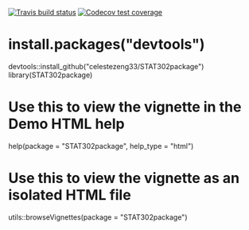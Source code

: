 <!-- badges: start -->
[![Travis build status](https://travis-ci.org/celestezeng33/STAT302package.svg?branch=master)](https://travis-ci.org/celestezeng33/STAT302package)
  [![Codecov test coverage](https://codecov.io/gh/celestezeng33/STAT302package/branch/master/graph/badge.svg)](https://codecov.io/gh/celestezeng33/STAT302package?branch=master)
<!-- badges: end -->

# install.packages("devtools")
devtools::install_github("celestezeng33/STAT302package")
library(STAT302package)

# Use this to view the vignette in the Demo HTML help
help(package = "STAT302package", help_type = "html")

# Use this to view the vignette as an isolated HTML file
utils::browseVignettes(package = "STAT302package")
